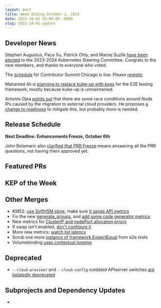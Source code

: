 ```yaml
---
layout: post
title: Week Ending October 1, 2023
date: 2023-10-02 22:00:00 -0000
slug: 2023-10-01-update
---
```


## Developer News

Stephen Augustus, Paco Xu, Patrick Ohly, and Maciej Suzlik [have been elected](https://groups.google.com/a/kubernetes.io/g/dev/c/jbbgiSWMq98) to the 2023-2024 Kubernetes Steering Committee.  Congrats to the new members, and thanks to everyone who voted.

The [schedule](https://www.kubernetes.dev/events/2023/kcsna/schedule/) for Contributor Summit Chicago is live.  Please [register](https://www.kubernetes.dev/events/2023/kcsna/registration/)

Mahamed Ali is [planning to replace kube-up with kops](https://groups.google.com/a/kubernetes.io/g/dev/c/bFARAiK-K90) for the E2E testing framework, mostly because kube-up is unmaintained.

Antonio Ojea [points out](https://github.com/kubernetes/kubernetes/pull/120753) that there are some race conditions around Node IPs caused by the migration to external cloud providers.  He proposes [a change to readiness](https://github.com/kubernetes/kubernetes/pull/120753) to mitigate this, but probably more is needed.

## Release Schedule

**Next Deadline: Enhancements Freeze, October 6th**

John Belamaric also [clarified that PRR Freeze](https://groups.google.com/a/kubernetes.io/g/dev/c/CQ33yPqp-H4) means answering all the PRR questions, not having them approved yet.

## Featured PRs


## KEP of the Week

## Other Merges

* KMS2: [use SoftHSM store](https://github.com/kubernetes/kubernetes/pull/120896), make sure [it sends API metrics](https://github.com/kubernetes/kubernetes/pull/120544)
* Fix the new [generate_groups](https://github.com/kubernetes/kubernetes/pull/120877), and [add some code generator metrics](https://github.com/kubernetes/kubernetes/pull/120050)
* New metrics for [ClusterIP and nodePort allocation errors](https://github.com/kubernetes/kubernetes/pull/120843)
* If swap isn't enabled, [don't configure it](https://github.com/kubernetes/kubernetes/pull/120784)
* More new metrics: [watch list latency](https://github.com/kubernetes/kubernetes/pull/120490)
* Scrub one more [instance of framework.ExpectEqual](https://github.com/kubernetes/kubernetes/pull/119485) from e2e tests
* Volumebinding [uses contextual logging](https://github.com/kubernetes/kubernetes/pull/116803)

## Deprecated

* `--cloud-provieer` and `--cloud-config` outdated APIserver switches [are belatedly deprecated](https://github.com/kubernetes/kubernetes/pull/120903)

## Subprojects and Dependency Updates

*
